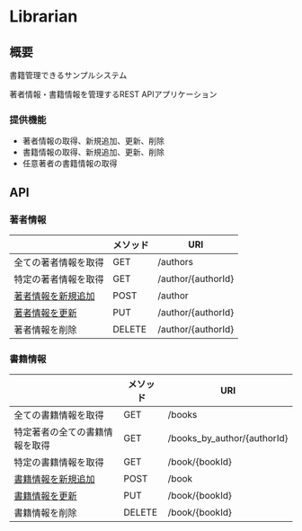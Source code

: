 # Librarian

## 概要

書籍管理できるサンプルシステム

著者情報・書籍情報を管理するREST APIアプリケーション

### 提供機能

- 著者情報の取得、新規追加、更新、削除
- 書籍情報の取得、新規追加、更新、削除
- 任意著者の書籍情報の取得

## API

### 著者情報

|                                                                                   | メソッド   | URI                |
|-----------------------------------------------------------------------------------|--------|--------------------|
| 全ての著者情報を取得                                                                        | GET    | /authors           |
| 特定の著者情報を取得                                                                        | GET    | /author/{authorId} |
| [著者情報を新規追加](https://github.com/tokumura/librarian/blob/main/params.md#postauthor) | POST   | /author            |
| [著者情報を更新](https://github.com/tokumura/librarian/blob/main/params.md#putauthor)                                                                       | PUT    | /author/{authorId} |
| 著者情報を削除                                                                           | DELETE | /author/{authorId} |

### 書籍情報

|                                                                                 | メソッド  | URI                           |
|---------------------------------------------------------------------------------|---------|--------------------------------|
| 全ての書籍情報を取得                                                                      | GET     | /books                        |
| 特定著者の全ての書籍情報を取得                                                                 | GET     | /books_by_author/{authorId}   |
| 特定の書籍情報を取得                                                                      | GET     | /book/{bookId}                |
| [書籍情報を新規追加](https://github.com/tokumura/librarian/blob/main/params.md#postbook) | POST    | /book                         |
| [書籍情報を更新](https://github.com/tokumura/librarian/blob/main/params.md#putbook)                                                                     | PUT     | /book/{bookId}                |
| 書籍情報を削除                                                                         | DELETE  | /book/{bookId}                |
